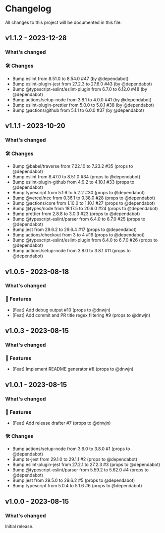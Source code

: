 # Changelog

All changes to this project will be documented in this file.

## v1.1.2 - 2023-12-28

### What's changed

### 🛠 Changes

- Bump eslint from 8.51.0 to 8.54.0 #47 (by @dependabot)
- Bump eslint-plugin-jest from 27.2.3 to 27.6.0 #43 (by @dependabot)
- Bump @typescript-eslint/eslint-plugin from 6.7.0 to 6.12.0 #48 (by @dependabot)
- Bump actions/setup-node from 3.8.1 to 4.0.0 #41 (by @dependabot)
- Bump eslint-plugin-prettier from 5.0.0 to 5.0.1 #38 (by @dependabot)
- Bump @actions/github from 5.1.1 to 6.0.0 #37 (by @dependabot)

## v1.1.1 - 2023-10-20

### What's changed

### 🛠 Changes

- Bump @babel/traverse from 7.22.10 to 7.23.2 #35 (props to @dependabot)
- Bump eslint from 8.47.0 to 8.51.0 #34 (props to @dependabot)
- Bump eslint-plugin-github from 4.9.2 to 4.10.1 #33 (props to @dependabot)
- Bump typescript from 5.1.6 to 5.2.2 #30 (props to @dependabot)
- Bump @vercel/ncc from 0.36.1 to 0.38.0 #28 (props to @dependabot)
- Bump @actions/core from 1.10.0 to 1.10.1 #27 (props to @dependabot)
- Bump @types/node from 18.17.5 to 20.6.0 #24 (props to @dependabot)
- Bump prettier from 2.8.8 to 3.0.3 #23 (props to @dependabot)
- Bump @typescript-eslint/parser from 6.4.0 to 6.7.0 #25 (props to @dependabot)
- Bump jest from 29.6.2 to 29.6.4 #17 (props to @dependabot)
- Bump actions/checkout from 3 to 4 #19 (props to @dependabot)
- Bump @typescript-eslint/eslint-plugin from 6.4.0 to 6.7.0 #26 (props to @dependabot)
- Bump actions/setup-node from 3.8.0 to 3.8.1 #11 (props to @dependabot)

## v1.0.5 - 2023-08-18

### What's changed

### 🚀 Features

- [Feat] Add debug output #10 (props to @dnwjn)
- [Feat] Add commit and PR title regex filtering #9 (props to @dnwjn)

## v1.0.3 - 2023-08-15

### What's changed

### 🚀 Features

- [Feat] Implement README generator #8 (props to @dnwjn)

## v1.0.1 - 2023-08-15

### What's changed

### 🚀 Features

- [Feat] Add release drafter #7 (props to @dnwjn)

### 🛠 Changes

- Bump actions/setup-node from 3.6.0 to 3.8.0 #1 (props to @dependabot)
- Bump ts-jest from 29.1.0 to 29.1.1 #2 (props to @dependabot)
- Bump eslint-plugin-jest from 27.2.1 to 27.2.3 #3 (props to @dependabot)
- Bump @typescript-eslint/parser from 5.59.2 to 5.62.0 #4 (props to @dependabot)
- Bump jest from 29.5.0 to 29.6.2 #5 (props to @dependabot)
- Bump typescript from 5.0.4 to 5.1.6 #6 (props to @dependabot)

## v1.0.0 - 2023-08-15

### What's changed

Initial release.
